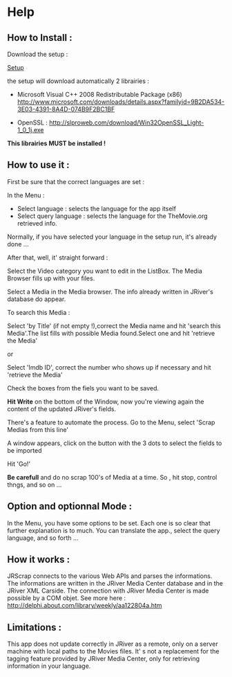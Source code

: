 # Help
 
How to Install  :
-------------

Download the setup :

[Setup](https://github.com/fredele/JRScrap/releases/download/first_release/Setup_for_JRScrap.exe)

the setup will download automatically 2 librairies :

* Microsoft Visual C++ 2008 Redistributable Package (x86) 
http://www.microsoft.com/downloads/details.aspx?familyid=9B2DA534-3E03-4391-8A4D-074B9F2BC1BF

* OpenSSL :
http://slproweb.com/download/Win32OpenSSL_Light-1_0_1j.exe

**This librairies MUST be installed !**

How to use it :
-------------
First be sure that the correct languages are set :

In the Menu :
* Select language : selects the language for the app itself
* Select query language : selects the language for the TheMovie.org retrieved info.

Normally, if you have selected your language in the setup run, it's already done ...

After that, well, it' straight forward :

Select the Video category you want to edit in the ListBox.
The Media Browser fills up with your files.


Select  a Media in the Media browser.
The info already written in JRiver's database do appear.

To search this Media :

Select 'by Title' (if not empty !),correct the Media name and 
hit 'search this Media'.The list fills with possible Media found.Select one and hit 'retrieve the Media'

or 

Select 'Imdb ID', correct the number who shows up if necessary and hit 'retrieve the Media'



Check the boxes from the fiels you want to be saved.

**Hit Write** on the bottom of the Window, now you're viewing again the content of the updated JRiver's fields.

There's a feature to automate the process.
Go to the Menu, select 'Scrap Medias from this line'

A window appears, click on the button with the 3 dots to select the fields to be imported

Hit 'Go!'

**Be carefull** and do no scrap 100's of Media at a time.
So , hit stop, control thngs, and so on ...


Option and optionnal Mode :
-------------

In the Menu, you have some options to be set. Each one is so clear that further explanation is to much. You can translate the app., select the query language, and so forth ...

How  it works :
-------------

JRScrap connects to the various Web APIs and parses the informations.
The informations are written in the JRiver Media Center database and in the JRiver XML Carside.
The connection with JRiver Media Center is made possible by a COM objet.
See more here : 
http://delphi.about.com/library/weekly/aa122804a.htm

Limitations :
-------------

This app does not update correctly in JRiver as a remote, only on a server machine with local paths to the Movies files.
It' s not a replacement for the tagging feature provided by JRiver Media Center, only for retrieving information in your language.


 




